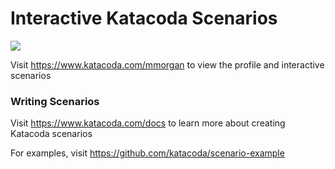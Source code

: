 # Interactive Katacoda Scenarios

[![](http://shields.katacoda.com/katacoda/mmorgan/count.svg)](https://www.katacoda.com/mmorgan "Get your profile on Katacoda.com")

Visit https://www.katacoda.com/mmorgan to view the profile and interactive scenarios

### Writing Scenarios
Visit https://www.katacoda.com/docs to learn more about creating Katacoda scenarios

For examples, visit https://github.com/katacoda/scenario-example
